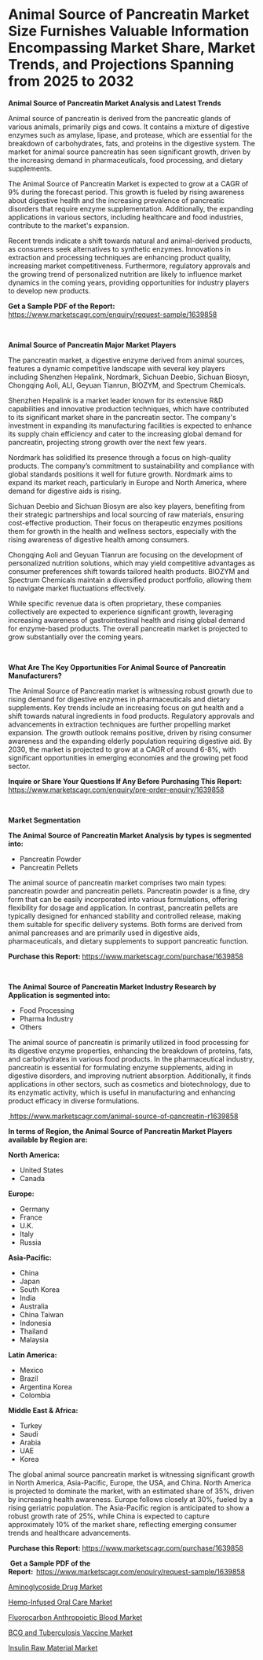 <p><h1>Animal Source of Pancreatin Market Size Furnishes Valuable Information Encompassing Market Share, Market Trends, and Projections Spanning from 2025 to 2032</h1></p><p><strong>Animal Source of Pancreatin Market Analysis and Latest Trends</strong></p>
<p><p>Animal source of pancreatin is derived from the pancreatic glands of various animals, primarily pigs and cows. It contains a mixture of digestive enzymes such as amylase, lipase, and protease, which are essential for the breakdown of carbohydrates, fats, and proteins in the digestive system. The market for animal source pancreatin has seen significant growth, driven by the increasing demand in pharmaceuticals, food processing, and dietary supplements.</p><p>The Animal Source of Pancreatin Market is expected to grow at a CAGR of 9% during the forecast period. This growth is fueled by rising awareness about digestive health and the increasing prevalence of pancreatic disorders that require enzyme supplementation. Additionally, the expanding applications in various sectors, including healthcare and food industries, contribute to the market's expansion. </p><p>Recent trends indicate a shift towards natural and animal-derived products, as consumers seek alternatives to synthetic enzymes. Innovations in extraction and processing techniques are enhancing product quality, increasing market competitiveness. Furthermore, regulatory approvals and the growing trend of personalized nutrition are likely to influence market dynamics in the coming years, providing opportunities for industry players to develop new products.</p></p>
<p><strong>Get a Sample PDF of the Report:&nbsp;</strong> <a href="https://www.marketscagr.com/enquiry/request-sample/1639858?utm_campaign=1126&utm_medium=2&utm_source=Github&utm_content=ia&utm_term=09032025&utm_id=animal-source-of-pancreatin">https://www.marketscagr.com/enquiry/request-sample/1639858</a></p>
<p>&nbsp;</p>
<p><strong>Animal Source of Pancreatin Major Market Players</strong></p>
<p><p>The pancreatin market, a digestive enzyme derived from animal sources, features a dynamic competitive landscape with several key players including Shenzhen Hepalink, Nordmark, Sichuan Deebio, Sichuan Biosyn, Chongqing Aoli, ALI, Geyuan Tianrun, BIOZYM, and Spectrum Chemicals. </p><p>Shenzhen Hepalink is a market leader known for its extensive R&D capabilities and innovative production techniques, which have contributed to its significant market share in the pancreatin sector. The company's investment in expanding its manufacturing facilities is expected to enhance its supply chain efficiency and cater to the increasing global demand for pancreatin, projecting strong growth over the next few years.</p><p>Nordmark has solidified its presence through a focus on high-quality products. The company’s commitment to sustainability and compliance with global standards positions it well for future growth. Nordmark aims to expand its market reach, particularly in Europe and North America, where demand for digestive aids is rising.</p><p>Sichuan Deebio and Sichuan Biosyn are also key players, benefiting from their strategic partnerships and local sourcing of raw materials, ensuring cost-effective production. Their focus on therapeutic enzymes positions them for growth in the health and wellness sectors, especially with the rising awareness of digestive health among consumers.</p><p>Chongqing Aoli and Geyuan Tianrun are focusing on the development of personalized nutrition solutions, which may yield competitive advantages as consumer preferences shift towards tailored health products. BIOZYM and Spectrum Chemicals maintain a diversified product portfolio, allowing them to navigate market fluctuations effectively. </p><p>While specific revenue data is often proprietary, these companies collectively are expected to experience significant growth, leveraging increasing awareness of gastrointestinal health and rising global demand for enzyme-based products. The overall pancreatin market is projected to grow substantially over the coming years.</p></p>
<p>&nbsp;</p>
<p><strong>What Are The Key Opportunities For Animal Source of Pancreatin Manufacturers?</strong></p>
<p><p>The Animal Source of Pancreatin market is witnessing robust growth due to rising demand for digestive enzymes in pharmaceuticals and dietary supplements. Key trends include an increasing focus on gut health and a shift towards natural ingredients in food products. Regulatory approvals and advancements in extraction techniques are further propelling market expansion. The growth outlook remains positive, driven by rising consumer awareness and the expanding elderly population requiring digestive aid. By 2030, the market is projected to grow at a CAGR of around 6-8%, with significant opportunities in emerging economies and the growing pet food sector.</p></p>
<p><strong>Inquire or Share Your Questions If Any Before Purchasing This Report:</strong> <a href="https://www.marketscagr.com/enquiry/pre-order-enquiry/1639858?utm_campaign=1126&utm_medium=2&utm_source=Github&utm_content=ia&utm_term=09032025&utm_id=animal-source-of-pancreatin">https://www.marketscagr.com/enquiry/pre-order-enquiry/1639858</a></p>
<p>&nbsp;</p>
<p><strong>Market Segmentation</strong></p>
<p><strong>The Animal Source of Pancreatin Market Analysis by types is segmented into:</strong></p>
<p><ul><li>Pancreatin Powder</li><li>Pancreatin Pellets</li></ul></p>
<p><p>The animal source of pancreatin market comprises two main types: pancreatin powder and pancreatin pellets. Pancreatin powder is a fine, dry form that can be easily incorporated into various formulations, offering flexibility for dosage and application. In contrast, pancreatin pellets are typically designed for enhanced stability and controlled release, making them suitable for specific delivery systems. Both forms are derived from animal pancreases and are primarily used in digestive aids, pharmaceuticals, and dietary supplements to support pancreatic function.</p></p>
<p><strong>Purchase this Report:&nbsp;</strong><a href="https://www.marketscagr.com/purchase/1639858?utm_campaign=1126&utm_medium=2&utm_source=Github&utm_content=ia&utm_term=09032025&utm_id=animal-source-of-pancreatin">https://www.marketscagr.com/purchase/1639858</a></p>
<p>&nbsp;</p>
<p><strong>The Animal Source of Pancreatin Market Industry Research by Application is segmented into:</strong></p>
<p><ul><li>Food Processing</li><li>Pharma Industry</li><li>Others</li></ul></p>
<p><p>The animal source of pancreatin is primarily utilized in food processing for its digestive enzyme properties, enhancing the breakdown of proteins, fats, and carbohydrates in various food products. In the pharmaceutical industry, pancreatin is essential for formulating enzyme supplements, aiding in digestive disorders, and improving nutrient absorption. Additionally, it finds applications in other sectors, such as cosmetics and biotechnology, due to its enzymatic activity, which is useful in manufacturing and enhancing product efficacy in diverse formulations.</p></p>
<p><a href="https://www.marketscagr.com/animal-source-of-pancreatin-r1639858?utm_campaign=1126&utm_medium=2&utm_source=Github&utm_content=ia&utm_term=09032025&utm_id=animal-source-of-pancreatin">&nbsp;https://www.marketscagr.com/animal-source-of-pancreatin-r1639858</a></p>
<p><strong>In terms of Region, the Animal Source of Pancreatin Market Players available by Region are:</strong></p>
<p>
    <p> <strong> North America: </strong>
        <ul>
            <li>United States</li>
            <li>Canada</li>
        </ul>
        </p> 
    <p> <strong> Europe: </strong>
        <ul>
            <li>Germany</li>
            <li>France</li>
            <li>U.K.</li>
            <li>Italy</li>
            <li>Russia</li>
        </ul>
        </p> 
    <p> <strong> Asia-Pacific: </strong>
        <ul>
            <li>China</li>
            <li>Japan</li>
            <li>South Korea</li>
            <li>India</li>
            <li>Australia</li>
            <li>China Taiwan</li>
            <li>Indonesia</li>
            <li>Thailand</li>
            <li>Malaysia</li>
        </ul>
        </p> 
    <p> <strong> Latin America: </strong>
        <ul>
            <li>Mexico</li>
            <li>Brazil</li>
            <li>Argentina Korea</li>
            <li>Colombia</li>
        </ul>
        </p> 
    <p> <strong> Middle East & Africa: </strong>
        <ul>
            <li>Turkey</li>
            <li>Saudi</li>
            <li>Arabia</li>
            <li>UAE</li>
            <li>Korea</li>
        </ul>
    </p>
    </p>
<p><p>The global animal source pancreatin market is witnessing significant growth in North America, Asia-Pacific, Europe, the USA, and China. North America is projected to dominate the market, with an estimated share of 35%, driven by increasing health awareness. Europe follows closely at 30%, fueled by a rising geriatric population. The Asia-Pacific region is anticipated to show a robust growth rate of 25%, while China is expected to capture approximately 10% of the market share, reflecting emerging consumer trends and healthcare advancements.</p></p>
<p><strong>Purchase this Report: </strong><a href="https://www.marketscagr.com/purchase/1639858?utm_campaign=1126&utm_medium=2&utm_source=Github&utm_content=ia&utm_term=09032025&utm_id=animal-source-of-pancreatin">https://www.marketscagr.com/purchase/1639858</a></p>
<p>&nbsp;<strong>Get a Sample PDF of the Report:&nbsp;&nbsp;</strong><a href="https://www.marketscagr.com/enquiry/request-sample/1639858?utm_campaign=1126&utm_medium=2&utm_source=Github&utm_content=ia&utm_term=09032025&utm_id=animal-source-of-pancreatin">https://www.marketscagr.com/enquiry/request-sample/1639858</a></p>
<p><strong></strong></p>
<p><p><a href="https://github.com/pilukypalis/Market-Research-Report-List-1/blob/main/aminoglycoside-drug-market.md?utm_campaign=1126&utm_medium=2&utm_source=Github&utm_content=ia&utm_term=09032025&utm_id=animal-source-of-pancreatin">Aminoglycoside Drug Market</a></p><p><a href="https://github.com/latzerelfigo48/Market-Research-Report-List-1/blob/main/hemp-infused-oral-care-market.md?utm_campaign=1126&utm_medium=2&utm_source=Github&utm_content=ia&utm_term=09032025&utm_id=animal-source-of-pancreatin">Hemp-Infused Oral Care Market</a></p><p><a href="https://github.com/moratronak3q/Market-Research-Report-List-1/blob/main/fluorocarbon-anthropoietic-blood-market.md?utm_campaign=1126&utm_medium=2&utm_source=Github&utm_content=ia&utm_term=09032025&utm_id=animal-source-of-pancreatin">Fluorocarbon Anthropoietic Blood Market</a></p><p><a href="https://github.com/jugutstam/Market-Research-Report-List-1/blob/main/bcg-and-tuberculosis-vaccine-market.md?utm_campaign=1126&utm_medium=2&utm_source=Github&utm_content=ia&utm_term=09032025&utm_id=animal-source-of-pancreatin">BCG and Tuberculosis Vaccine Market</a></p><p><a href="https://github.com/reahmmunises/Market-Research-Report-List-1/blob/main/insulin-raw-material-market.md?utm_campaign=1126&utm_medium=2&utm_source=Github&utm_content=ia&utm_term=09032025&utm_id=animal-source-of-pancreatin">Insulin Raw Material Market</a></p></p>